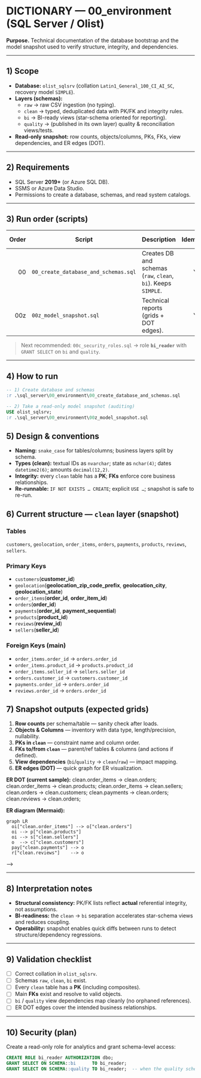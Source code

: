 # DICTIONARY — 00_environment (SQL Server / Olist)

**Purpose.** Technical documentation of the database bootstrap and the model snapshot used to verify structure, integrity, and dependencies.

---

## 1) Scope
- **Database:** `olist_sqlsrv` (collation `Latin1_General_100_CI_AI_SC`, recovery model `SIMPLE`).
- **Layers (schemas):**
  - `raw` → raw CSV ingestion (no typing).
  - `clean` → typed, deduplicated data with PK/FK and integrity rules.
  - `bi` → BI-ready views (star-schema oriented for reporting).
  - `quality` → (published in its own layer) quality & reconciliation views/tests.
- **Read-only snapshot:** row counts, objects/columns, PKs, FKs, view dependencies, and ER edges (DOT).

---

## 2) Requirements
- SQL Server **2019+** (or Azure SQL DB).
- SSMS or Azure Data Studio.
- Permissions to create a database, schemas, and read system catalogs.

---

## 3) Run order (scripts)
| Order | Script | Description | Idempotent | Side effects |
|---:|---|---|:--:|---|
| 00  | `00_create_database_and_schemas.sql` | Creates DB and schemas (`raw`, `clean`, `bi`). Keeps `SIMPLE`. | Yes | None (creates only if missing). |
| 00z | `00z_model_snapshot.sql` | Technical reports (grids + DOT edges). | Yes | Read-only (no destructive DDL). |

> Next recommended: `00c_security_roles.sql` → role **`bi_reader`** with `GRANT SELECT` on `bi` and `quality`.

---

## 4) How to run
```sql
-- 1) Create database and schemas
:r .\sql_server\00_environment\00_create_database_and_schemas.sql

-- 2) Take a read-only model snapshot (auditing)
USE olist_sqlsrv;
:r .\sql_server\00_environment\00z_model_snapshot.sql
```
## 5) Design & conventions
- **Naming:** `snake_case` for tables/columns; business layers split by schema.
- **Types (clean):** textual IDs as `nvarchar`; state as `nchar(4)`; dates `datetime2(6)`; amounts `decimal(12,2)`.
- **Integrity:** every `clean` table has a **PK**; **FKs** enforce core business relationships.
- **Re-runnable:** `IF NOT EXISTS … CREATE`; explicit `USE …`; snapshot is safe to re-run.

## 6) Current structure — `clean` layer (snapshot)
### Tables
`customers`, `geolocation`, `order_items`, `orders`, `payments`, `products`, `reviews`, `sellers`.

### Primary Keys
- `customers`(**customer_id**)
- `geolocation`(**geolocation_zip_code_prefix**, **geolocation_city**, **geolocation_state**)
- `order_items`(**order_id**, **order_item_id**)
- `orders`(**order_id**)
- `payments`(**order_id**, **payment_sequential**)
- `products`(**product_id**)
- `reviews`(**review_id**)
- `sellers`(**seller_id**)

### Foreign Keys (main)
- `order_items.order_id` → `orders.order_id`
- `order_items.product_id` → `products.product_id`
- `order_items.seller_id` → `sellers.seller_id`
- `orders.customer_id` → `customers.customer_id`
- `payments.order_id` → `orders.order_id`
- `reviews.order_id` → `orders.order_id`

## 7) Snapshot outputs (expected grids)
1) **Row counts** per schema/table — sanity check after loads.  
2) **Objects & Columns** — inventory with data type, length/precision, nullability.  
3) **PKs in `clean`** — constraint name and column order.  
4) **FKs to/from `clean`** — parent/ref tables & columns (and actions if defined).  
5) **View dependencies** (`bi`/`quality` → `clean`/`raw`) — impact mapping.  
6) **ER edges (DOT)** — quick graph for ER visualization.

**ER DOT (current sample):**
clean.order_items -> clean.orders;
clean.order_items -> clean.products;
clean.order_items -> clean.sellers;
clean.orders      -> clean.customers;
clean.payments    -> clean.orders;
clean.reviews     -> clean.orders;

**ER diagram (Mermaid):**
```mermaid
graph LR
  oi["clean.order_items"] --> o["clean.orders"]
  oi --> p["clean.products"]
  oi --> s["clean.sellers"]
  o  --> c["clean.customers"]
  pay["clean.payments"] --> o
  r["clean.reviews"]    --> o
```

-->

---

## 8) Interpretation notes
- **Structural consistency:** PK/FK lists reflect **actual** referential integrity, not assumptions.  
- **BI-readiness:** the `clean` → `bi` separation accelerates star-schema views and reduces coupling.  
- **Operability:** snapshot enables quick diffs between runs to detect structure/dependency regressions.

---

## 9) Validation checklist
- [ ] Correct collation in `olist_sqlsrv`.  
- [ ] Schemas `raw`, `clean`, `bi` exist.  
- [ ] Every `clean` table has a **PK** (including composites).  
- [ ] Main **FKs** exist and resolve to valid objects.  
- [ ] `bi` / `quality` view dependencies map cleanly (no orphaned references).  
- [ ] ER DOT edges cover the intended business relationships.

---

## 10) Security (plan)
Create a read-only role for analytics and grant schema-level access:

```sql
CREATE ROLE bi_reader AUTHORIZATION dbo;
GRANT SELECT ON SCHEMA::bi      TO bi_reader;
GRANT SELECT ON SCHEMA::quality TO bi_reader;  -- when the quality schema is present
```




